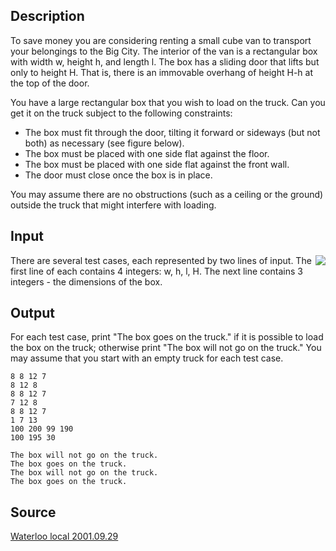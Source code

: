 <h2>Description</h2><p>To save money you are considering renting a small cube van to transport your belongings to the Big City. The interior of the van is a rectangular box with width w, height h, and length l. The box has a sliding door that lifts but only to height H. That is, there is an immovable overhang of height H-h at the top of the door. 
</p>You have a large rectangular box that you wish to load on the truck. Can you get it on the truck subject to the following constraints: 
<ul><li>The box must fit through the door, tilting it forward or sideways (but not both) as necessary (see figure below). 
<br></li><li>The box must be placed with one side flat against the floor. 
<br></li><li>The box must be placed with one side flat against the front wall. 
<br></li><li>The door must close once the box is in place. </li></ul><p>
</p>You may assume there are no obstructions (such as a ceiling or the ground) outside the truck that might interfere with loading. <h2>Input</h2><img src="images/2468_1.jpg" align="right"><p>There are several test cases, each represented by two lines of input. The first line of each contains 4 integers: w, h, l, H. The next line contains 3 integers - the dimensions of the box.</p><h2>Output</h2><p>For each test case, print "The box goes on the truck." if it is possible to load the box on the truck; otherwise print "The box will not go on the truck." You may assume that you start with an empty truck for each test case. </p><pre><code class="language-input1">8 8 12 7
8 12 8
8 8 12 7
7 12 8
8 8 12 7
1 7 13
100 200 99 190
100 195 30
</code></pre><pre><code class="language-output1">The box will not go on the truck.
The box goes on the truck.
The box will not go on the truck.
The box goes on the truck.
</code></pre><h2>Source</h2><a href="searchproblem?field=source&amp;key=Waterloo+local+2001.09.29">Waterloo local 2001.09.29</a>